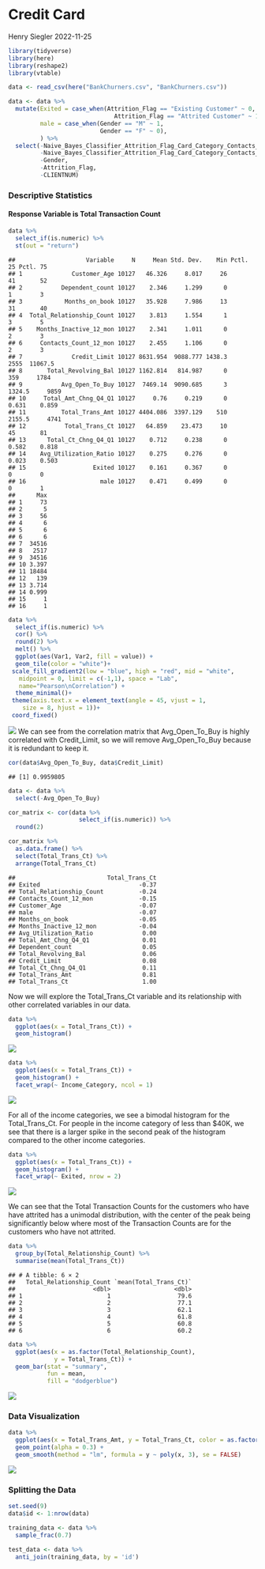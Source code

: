 Credit Card
================
Henry Siegler
2022-11-25

``` r
library(tidyverse)
library(here)
library(reshape2)
library(vtable)
```

``` r
data <- read_csv(here("BankChurners.csv", "BankChurners.csv"))
```

``` r
data <- data %>% 
  mutate(Exited = case_when(Attrition_Flag == "Existing Customer" ~ 0,
                              Attrition_Flag == "Attrited Customer" ~ 1),
         male = case_when(Gender == "M" ~ 1,
                          Gender == "F" ~ 0),
         ) %>% 
  select(-Naive_Bayes_Classifier_Attrition_Flag_Card_Category_Contacts_Count_12_mon_Dependent_count_Education_Level_Months_Inactive_12_mon_1,
         -Naive_Bayes_Classifier_Attrition_Flag_Card_Category_Contacts_Count_12_mon_Dependent_count_Education_Level_Months_Inactive_12_mon_2,
         -Gender,
         -Attrition_Flag,
         -CLIENTNUM)
```

### Descriptive Statistics

#### Response Variable is Total Transaction Count

``` r
data %>% 
  select_if(is.numeric) %>% 
  st(out = "return")
```

    ##                    Variable     N     Mean Std. Dev.    Min Pctl. 25 Pctl. 75
    ## 1              Customer_Age 10127   46.326     8.017     26       41       52
    ## 2           Dependent_count 10127    2.346     1.299      0        1        3
    ## 3            Months_on_book 10127   35.928     7.986     13       31       40
    ## 4  Total_Relationship_Count 10127    3.813     1.554      1        3        5
    ## 5    Months_Inactive_12_mon 10127    2.341     1.011      0        2        3
    ## 6     Contacts_Count_12_mon 10127    2.455     1.106      0        2        3
    ## 7              Credit_Limit 10127 8631.954  9088.777 1438.3     2555  11067.5
    ## 8       Total_Revolving_Bal 10127 1162.814   814.987      0      359     1784
    ## 9           Avg_Open_To_Buy 10127  7469.14  9090.685      3   1324.5     9859
    ## 10     Total_Amt_Chng_Q4_Q1 10127     0.76     0.219      0    0.631    0.859
    ## 11          Total_Trans_Amt 10127 4404.086  3397.129    510   2155.5     4741
    ## 12           Total_Trans_Ct 10127   64.859    23.473     10       45       81
    ## 13      Total_Ct_Chng_Q4_Q1 10127    0.712     0.238      0    0.582    0.818
    ## 14    Avg_Utilization_Ratio 10127    0.275     0.276      0    0.023    0.503
    ## 15                   Exited 10127    0.161     0.367      0        0        0
    ## 16                     male 10127    0.471     0.499      0        0        1
    ##      Max
    ## 1     73
    ## 2      5
    ## 3     56
    ## 4      6
    ## 5      6
    ## 6      6
    ## 7  34516
    ## 8   2517
    ## 9  34516
    ## 10 3.397
    ## 11 18484
    ## 12   139
    ## 13 3.714
    ## 14 0.999
    ## 15     1
    ## 16     1

``` r
data %>% 
  select_if(is.numeric) %>% 
  cor() %>% 
  round(2) %>% 
  melt() %>% 
  ggplot(aes(Var1, Var2, fill = value)) + 
  geom_tile(color = "white")+
 scale_fill_gradient2(low = "blue", high = "red", mid = "white", 
   midpoint = 0, limit = c(-1,1), space = "Lab", 
   name="Pearson\nCorrelation") +
  theme_minimal()+ 
 theme(axis.text.x = element_text(angle = 45, vjust = 1, 
    size = 8, hjust = 1))+
 coord_fixed()
```

![](Analysis_files/figure-gfm/unnamed-chunk-5-1.png)<!-- --> We can see
from the correlation matrix that Avg_Open_To_Buy is highly correlated
with Credit_Limit, so we will remove Avg_Open_To_Buy because it is
redundant to keep it.

``` r
cor(data$Avg_Open_To_Buy, data$Credit_Limit)
```

    ## [1] 0.9959805

``` r
data <- data %>% 
  select(-Avg_Open_To_Buy)
```

``` r
cor_matrix <- cor(data %>% 
                    select_if(is.numeric)) %>% 
  round(2)

cor_matrix %>% 
  as.data.frame() %>% 
  select(Total_Trans_Ct) %>% 
  arrange(Total_Trans_Ct)
```

    ##                          Total_Trans_Ct
    ## Exited                            -0.37
    ## Total_Relationship_Count          -0.24
    ## Contacts_Count_12_mon             -0.15
    ## Customer_Age                      -0.07
    ## male                              -0.07
    ## Months_on_book                    -0.05
    ## Months_Inactive_12_mon            -0.04
    ## Avg_Utilization_Ratio              0.00
    ## Total_Amt_Chng_Q4_Q1               0.01
    ## Dependent_count                    0.05
    ## Total_Revolving_Bal                0.06
    ## Credit_Limit                       0.08
    ## Total_Ct_Chng_Q4_Q1                0.11
    ## Total_Trans_Amt                    0.81
    ## Total_Trans_Ct                     1.00

Now we will explore the Total_Trans_Ct variable and its relationship
with other correlated variables in our data.

``` r
data %>% 
  ggplot(aes(x = Total_Trans_Ct)) + 
  geom_histogram()
```

![](Analysis_files/figure-gfm/unnamed-chunk-9-1.png)<!-- -->

``` r
data %>% 
  ggplot(aes(x = Total_Trans_Ct)) + 
  geom_histogram() + 
  facet_wrap(~ Income_Category, ncol = 1)
```

![](Analysis_files/figure-gfm/unnamed-chunk-10-1.png)<!-- -->

For all of the income categories, we see a bimodal histogram for the
Total_Trans_Ct. For people in the income category of less than \$40K, we
see that there is a larger spike in the second peak of the histogram
compared to the other income categories.

``` r
data %>% 
  ggplot(aes(x = Total_Trans_Ct)) + 
  geom_histogram() + 
  facet_wrap(~ Exited, nrow = 2)
```

![](Analysis_files/figure-gfm/unnamed-chunk-11-1.png)<!-- -->

We can see that the Total Transaction Counts for the customers who have
have attrited has a unimodal distribution, with the center of the peak
being significantly below where most of the Transaction Counts are for
the customers who have not attrited.

``` r
data %>% 
  group_by(Total_Relationship_Count) %>% 
  summarise(mean(Total_Trans_Ct))
```

    ## # A tibble: 6 × 2
    ##   Total_Relationship_Count `mean(Total_Trans_Ct)`
    ##                      <dbl>                  <dbl>
    ## 1                        1                   79.6
    ## 2                        2                   77.1
    ## 3                        3                   62.1
    ## 4                        4                   61.8
    ## 5                        5                   60.8
    ## 6                        6                   60.2

``` r
data %>% 
  ggplot(aes(x = as.factor(Total_Relationship_Count),
             y = Total_Trans_Ct)) + 
  geom_bar(stat = "summary",
           fun = mean,
           fill = "dodgerblue")
```

![](Analysis_files/figure-gfm/unnamed-chunk-12-1.png)<!-- -->

### Data Visualization

``` r
data %>% 
  ggplot(aes(x = Total_Trans_Amt, y = Total_Trans_Ct, color = as.factor(Exited))) + 
  geom_point(alpha = 0.3) + 
  geom_smooth(method = "lm", formula = y ~ poly(x, 3), se = FALSE)
```

![](Analysis_files/figure-gfm/unnamed-chunk-13-1.png)<!-- -->

### Splitting the Data

``` r
set.seed(9)
data$id <- 1:nrow(data)

training_data <- data %>% 
  sample_frac(0.7)

test_data <- data %>% 
  anti_join(training_data, by = 'id')
```

